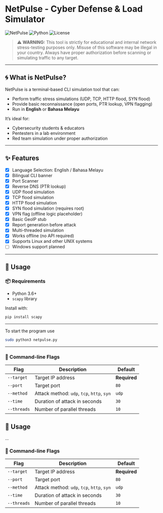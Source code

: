 # NetPulse - Cyber Defense & Load Simulator

![NetPulse](https://img.shields.io/badge/status-educational-red?style=flat-square)
![Python](https://img.shields.io/badge/python-3.6%2B-blue.svg)
![License](https://img.shields.io/badge/license-MIT-green.svg)

> ⚠️ **WARNING:** This tool is strictly for educational and internal network stress-testing purposes only. Misuse of this software may be illegal in your country. Always have proper authorization before scanning or simulating traffic to any target.

---

## 🌀 What is NetPulse?

NetPulse is a terminal-based CLI simulation tool that can:
- Perform traffic stress simulations (UDP, TCP, HTTP flood, SYN flood)
- Provide basic reconnaissance (open ports, PTR lookup, VPN flagging)
- Run in **English** or **Bahasa Melayu**

It’s ideal for:
- Cybersecurity students & educators
- Pentesters in a lab environment
- Red team simulation under proper authorization

---

## ✨ Features

- [x] Language Selection: English / Bahasa Melayu
- [x] Bilingual CLI banner
- [x] Port Scanner
- [x] Reverse DNS (PTR lookup)
- [x] UDP flood simulation
- [x] TCP flood simulation
- [x] HTTP flood simulation
- [x] SYN flood simulation (requires root)
- [x] VPN flag (offline logic placeholder)
- [x] Basic GeoIP stub
- [x] Report generation before attack
- [x] Multi-threaded simulation
- [x] Works offline (no API required)
- [x] Supports Linux and other UNIX systems
- [ ] Windows support planned

---

## 🚀 Usage

### 📦 Requirements

- Python 3.6+
- `scapy` library

Install with:

```bash
pip install scapy
```
---
To start the program use
```bash
sudo python3 netpulse.py
```
---
### 🧾 Command-line Flags

| Flag         | Description                                | Default     |
|--------------|--------------------------------------------|-------------|
| `--target`   | Target IP address                          | **Required**|
| `--port`     | Target port                                | `80`        |
| `--method`   | Attack method: `udp`, `tcp`, `http`, `syn` | `udp`       |
| `--time`     | Duration of attack in seconds              | `30`        |
| `--threads`  | Number of parallel threads                 | `10`        |

## 🚀 Usage

...

### 🧾 Command-line Flags

| Flag         | Description                                | Default     |
|--------------|--------------------------------------------|-------------|
| `--target`   | Target IP address                          | **Required**|
| `--port`     | Target port                                | `80`        |
| `--method`   | Attack method: `udp`, `tcp`, `http`, `syn` | `udp`       |
| `--time`     | Duration of attack in seconds              | `30`        |
| `--threads`  | Number of parallel threads                 | `10`        |

